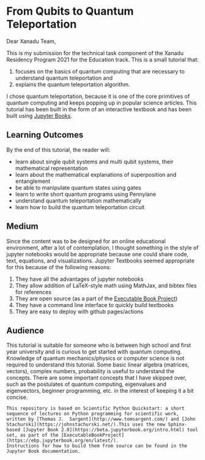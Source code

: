# From Qubits to Quantum Teleportation

Dear Xanadu Team,

This is my submission for the technical task component of the Xanadu Residency Program 2021 for the Education track. This is a small tutorial that:
1. focuses on the basics of quantum computing that are necessary to understand quantum teleportation and 
2. explains the quantum teleportation algorithm.

I chose quantum teleportation, because it is one of the core primitives of quantum computing and keeps popping up in popular science articles. 
This tutorial has been built in the form of an interactive textbook and has been built using [Jupyter Books](https://jupyterbook.org/intro.html). 

## Learning Outcomes
By the end of this tutorial, the reader will:

* learn about single qubit systems and multi qubit systems, their mathematical representation 
* learn about the mathematical explanations of superposition and entanglement
* be able to manipulate quantum states using gates
* learn to write short quantum programs using Pennylane
* understand quantum teleportation mathematically
* learn how to build the quantum teleportation circuit

## Medium
Since the content was to be designed for an online educational environment, after a lot of contemplation, I thought something in the style of jupyter notebooks would be appropriate because one could share code, text, equations, and visualizations. Jupyter Textbooks seemed appropriate for this because of the following reasons:
1. They have all the advantages of jupyter notebooks
2. They allow addition of LaTeX-style math using MathJax, and bibtex files for references
3. They are open source (as a part of the [Executable Book Project](https://executablebooks.org/en/latest/))
4. They have a command line interface to quickly build textbooks
5. They are easy to deploy with github pages/actions
 
## Audience

This tutorial is suitable for someone who is between high school and first year university and is curious to get started with quantum computing. Knowledge of quantum mechanics/physics or computer science is not required to understand this tutorial. Some basic linear algebra (matrices, vectors), complex numbers, probability is useful to understand the concepts. There are some important concepts that I have skipped over, such as the postulates of quantum computing, eigenvalues and eigenvectors, beginner programming, etc. in the interest of keeping it a bit concise.  

```{note}
This repository is based on Scientific Python Quickstart: a short sequence of lectures on Python programming for scientific work, written by [Thomas J.  Sargent](http://www.tomsargent.com/) and [John Stachurski](https://johnstachurski.net/).This uses the new Sphinx-based [Jupyter Book 2.0](https://beta.jupyterbook.org/intro.html) tool set, as part of the [ExecutableBookProject](https://ebp.jupyterbook.org/en/latest/).  
Instructions for how to build them from source can be found in the Jupyter Book documentation.
```



